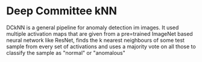 # Deep Committee kNN
 
DCkNN is a general pipeline for anomaly detection im images. It used multiple activation maps that are given from a pre=trained ImageNet based neural network like ResNet, finds the k nearest neighbours of some test sample from every set of activations and uses a majority vote on all those to classify the sample as "normal" or "anomalous" 
